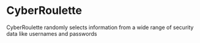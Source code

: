 # CyberRoulette
CyberRoulette randomly selects information from a wide range of security data like usernames and passwords
